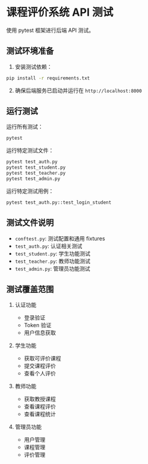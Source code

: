 # 课程评价系统 API 测试

使用 pytest 框架进行后端 API 测试。

## 测试环境准备

1. 安装测试依赖：
```bash
pip install -r requirements.txt
```

2. 确保后端服务已启动并运行在 `http://localhost:8000`

## 运行测试

运行所有测试：
```bash
pytest
```

运行特定测试文件：
```bash
pytest test_auth.py
pytest test_student.py
pytest test_teacher.py
pytest test_admin.py
```

运行特定测试用例：
```bash
pytest test_auth.py::test_login_student
```

## 测试文件说明

- `conftest.py`: 测试配置和通用 fixtures
- `test_auth.py`: 认证相关测试
- `test_student.py`: 学生功能测试
- `test_teacher.py`: 教师功能测试
- `test_admin.py`: 管理员功能测试

## 测试覆盖范围

1. 认证功能
   - 登录验证
   - Token 验证
   - 用户信息获取

2. 学生功能
   - 获取可评价课程
   - 提交课程评价
   - 查看个人评价

3. 教师功能
   - 获取教授课程
   - 查看课程评价
   - 查看课程统计

4. 管理员功能
   - 用户管理
   - 课程管理
   - 评价管理 